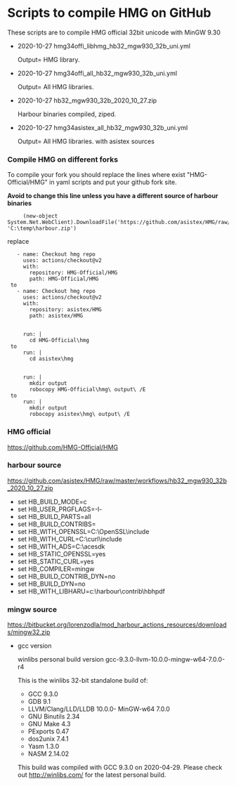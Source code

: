 # Scripts to compile HMG on GitHub

These scripts are to compile HMG official 32bit unicode with MinGW 9.30

  - 2020-10-27  hmg34offi_libhmg_hb32_mgw930_32b_uni.yml
  
      Output= HMG library.

  - 2020-10-27  hmg34offi_all_hb32_mgw930_32b_uni.yml
  
      Output= All HMG libraries.

  - 2020-10-27  hb32_mgw930_32b_2020_10_27.zip
  
      Harbour binaries compiled, ziped.

  - 2020-10-27  hmg34asistex_all_hb32_mgw930_32b_uni.yml
  
      Output= All HMG libraries. with asistex sources

### Compile HMG on different forks

 To compile your fork you should replace the lines where exist "HMG-Official/HMG" in yaml scripts and put your github fork site.

 **Avoid to change this line unless you have a different source of harbour binaries**

         (new-object System.Net.WebClient).DownloadFile('https://github.com/asistex/HMG/raw/master/workflows/hb32_mgw930_32b_2020_10_27.zip', 'C:\temp\harbour.zip')


replace
 ```
    - name: Checkout hmg repo
      uses: actions/checkout@v2
      with:
        repository: HMG-Official/HMG
        path: HMG-Official/HMG
  to
    - name: Checkout hmg repo
      uses: actions/checkout@v2
      with:
        repository: asistex/HMG
        path: asistex/HMG


      run: |
        cd HMG-Official\hmg
  to
      run: |
        cd asistex\hmg


      run: |
        mkdir output
        robocopy HMG-Official\hmg\ output\ /E
  to
      run: |
        mkdir output
        robocopy asistex\hmg\ output\ /E
 ```


### HMG official
  https://github.com/HMG-Official/HMG

### harbour source
  https://github.com/asistex/HMG/raw/master/workflows/hb32_mgw930_32b_2020_10_27.zip
  * set HB_BUILD_MODE=c
  * set HB_USER_PRGFLAGS=-l-
  * set HB_BUILD_PARTS=all
  * set HB_BUILD_CONTRIBS= 
  * set HB_WITH_OPENSSL=C:\OpenSSL\include
  * set HB_WITH_CURL=C:\curl\include
  * set HB_WITH_ADS=C:\acesdk 
  * set HB_STATIC_OPENSSL=yes
  * set HB_STATIC_CURL=yes       
  * set HB_COMPILER=mingw
  * set HB_BUILD_CONTRIB_DYN=no
  * set HB_BUILD_DYN=no
  * set HB_WITH_LIBHARU=c:\harbour\contrib\hbhpdf


### mingw source
  https://bitbucket.org/lorenzodla/mod_harbour_actions_resources/downloads/mingw32.zip
  * gcc version

    winlibs personal build version gcc-9.3.0-llvm-10.0.0-mingw-w64-7.0.0-r4

    This is the winlibs 32-bit standalone build of:

     - GCC 9.3.0
     - GDB 9.1
     - LLVM/Clang/LLD/LLDB 10.0.0- MinGW-w64 7.0.0
     - GNU Binutils 2.34
     - GNU Make 4.3
     - PExports 0.47
     - dos2unix 7.4.1
     - Yasm 1.3.0
     - NASM 2.14.02

     This build was compiled with GCC 9.3.0 on 2020-04-29.
     Please check out http://winlibs.com/ for the latest personal build.
